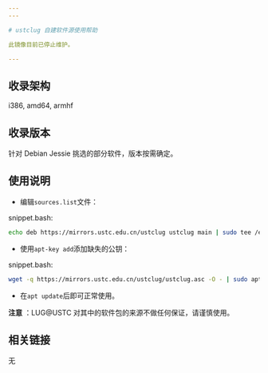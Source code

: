 ```yaml
---
---

# ustclug 自建软件源使用帮助

此镜像目前已停止维护。

---
```


## 收录架构

i386, amd64, armhf

## 收录版本

针对 Debian Jessie 挑选的部分软件，版本按需确定。

## 使用说明

- 编辑`sources.list`文件：

snippet.bash:

```sh
echo deb https://mirrors.ustc.edu.cn/ustclug ustclug main | sudo tee /etc/apt/sources.list.d/ustclug.list
```

- 使用`apt-key add`添加缺失的公钥：

snippet.bash:

```sh
wget -q https://mirrors.ustc.edu.cn/ustclug/ustclug.asc -O - | sudo apt-key add -
```

- 在`apt update`后即可正常使用。

**注意** ：LUG@USTC 对其中的软件包的来源不做任何保证，请谨慎使用。

## 相关链接

无
